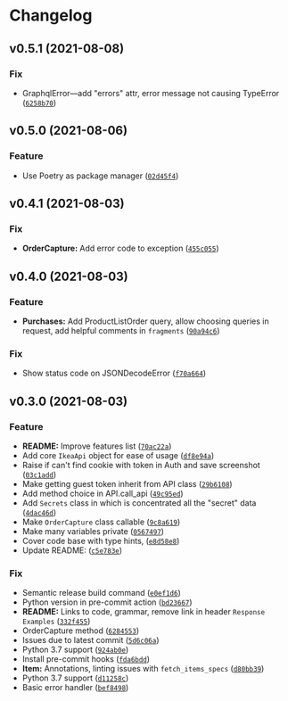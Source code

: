 # Changelog

<!--next-version-placeholder-->

## v0.5.1 (2021-08-08)
### Fix
* GraphqlError—add "errors" attr, error message not causing TypeError ([`6258b70`](https://github.com/vrslev/ikea-api-client/commit/6258b7078aa06df379a26c334793d31666a5d412))

## v0.5.0 (2021-08-06)
### Feature
* Use Poetry as package manager ([`02d45f4`](https://github.com/vrslev/ikea-api-client/commit/02d45f47caad1050c13b513e2966c04d03cf29c8))

## v0.4.1 (2021-08-03)
### Fix
* **OrderCapture:** Add error code to exception ([`455c055`](https://github.com/vrslev/ikea-api-client/commit/455c055694c87403ee2da185d4f8430013386373))

## v0.4.0 (2021-08-03)
### Feature
* **Purchases:** Add ProductListOrder query, allow choosing queries in request, add helpful comments in `fragments` ([`90a94c6`](https://github.com/vrslev/ikea-api-client/commit/90a94c6ad90bd634df3e3277048770209157892e))

### Fix
* Show status code on JSONDecodeError ([`f70a664`](https://github.com/vrslev/ikea-api-client/commit/f70a664a50b3f2e3111fc14c2c3ef2636d8d14f1))

## v0.3.0 (2021-08-03)
### Feature
* **README:** Improve features list ([`70ac22a`](https://github.com/vrslev/ikea-api-client/commit/70ac22af6bdcdc5ce38f6c58e910c6ca188a78ed))
* Add core `IkeaApi` object for ease of usage ([`df8e94a`](https://github.com/vrslev/ikea-api-client/commit/df8e94a6faf33d9f88fea44f5bdf0b7c22d4a4a8))
* Raise if can't find cookie with token in Auth and save screenshot ([`03c1add`](https://github.com/vrslev/ikea-api-client/commit/03c1add4fd03fc41a7fef41c35bd2aa9c0c36d4b))
* Make getting guest token inherit from API class ([`29b6108`](https://github.com/vrslev/ikea-api-client/commit/29b6108b8a72c29a37b32d3018464e73a4ad732e))
* Add method choice in API.call_api ([`49c95ed`](https://github.com/vrslev/ikea-api-client/commit/49c95ed05a554389d51dcc85f32344932425ec27))
* Add `Secrets` class in which is concentrated all the "secret" data ([`4dac46d`](https://github.com/vrslev/ikea-api-client/commit/4dac46d40f40b10dada515dc1138d2d18995a4e9))
* Make `OrderCapture` class callable ([`9c8a619`](https://github.com/vrslev/ikea-api-client/commit/9c8a6191f6a460c7413b2054483beebc6b7599b5))
* Make many variables private ([`0567497`](https://github.com/vrslev/ikea-api-client/commit/05674971c82769098c6e8518b0cc64a970565f63))
* Cover code base with type hints, ([`e8d58e8`](https://github.com/vrslev/ikea-api-client/commit/e8d58e869fda8ad39cb9a0d6a4985e8c12080002))
* Update README: ([`c5e783e`](https://github.com/vrslev/ikea-api-client/commit/c5e783ee400892e9af6d95c9784a80607d63490d))

### Fix
* Semantic release build command ([`e0ef1d6`](https://github.com/vrslev/ikea-api-client/commit/e0ef1d69fb0a1352e92111cffe380410963cc26e))
* Python version in pre-commit action ([`bd23667`](https://github.com/vrslev/ikea-api-client/commit/bd23667455c58775dcb571ac1b9109bdf21384d0))
* **README:** Links to code, grammar, remove link in header `Response Examples` ([`332f455`](https://github.com/vrslev/ikea-api-client/commit/332f45582555194d1c403a15b5f57c17e3d46e3b))
* OrderCapture method ([`6284553`](https://github.com/vrslev/ikea-api-client/commit/62845534805d185aa9fef8c9ffc65e8af214afa8))
* Issues due to latest commit ([`5d6c06a`](https://github.com/vrslev/ikea-api-client/commit/5d6c06a8953c1b4528d339f7d5c8aca91b73b6aa))
* Python 3.7 support ([`924ab0e`](https://github.com/vrslev/ikea-api-client/commit/924ab0e040558d5134526e58fde0a16baea98c86))
* Install pre-commit hooks ([`fda6bdd`](https://github.com/vrslev/ikea-api-client/commit/fda6bdd5da61da45a002871008b373f810aab908))
* **Item:** Annotations, linting issues with `fetch_items_specs` ([`d80bb39`](https://github.com/vrslev/ikea-api-client/commit/d80bb3926248ed2234c4fffb42d61db473d11c5c))
* Python 3.7 support ([`d11258c`](https://github.com/vrslev/ikea-api-client/commit/d11258c1e068c2459e753221bc7e2eb101becdb5))
* Basic error handler ([`bef8498`](https://github.com/vrslev/ikea-api-client/commit/bef8498db5da2d66c89ac3b90f3387a10463efe3))
